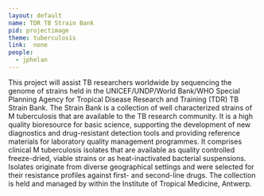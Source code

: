 ```yaml
---
layout: default
name: TDR TB Strain Bank
pid: projectimage
theme: tuberculosis
link:  none
people:
  - jphelan
---
```


This project will assist TB researchers worldwide by sequencing the genome of strains held in the UNICEF/UNDP/World Bank/WHO Special Planning Agency for Tropical Disease Research and Training (TDR) TB Strain Bank. The Strain Bank is a collection of well characterized strains of M tuberculosis that are available to the TB research community. It is a high quality bioresource for basic science, supporting the development of new diagnostics and drug-resistant detection tools and providing reference materials for laboratory quality management programmes. It comprises clinical M tuberculosis isolates that are available as quality controlled freeze-dried, viable strains or as heat-inactivated bacterial suspensions. Isolates originate from diverse geographical settings and were selected for their resistance profiles against first- and second-line drugs. The collection is held and managed by within the Institute of Tropical Medicine, Antwerp. 